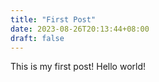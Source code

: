 ```yaml
---
title: "First Post"
date: 2023-08-26T20:13:44+08:00
draft: false
---
```


This is my first post! Hello world!
